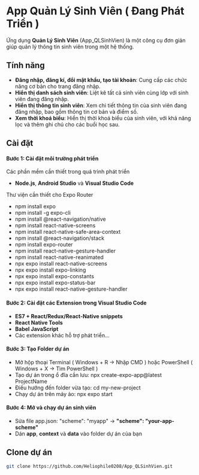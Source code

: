 # App Quản Lý Sinh Viên ( Đang Phát Triển )

Ứng dụng **Quản Lý Sinh Viên** (App_QLSinhVien) là một công cụ đơn giản giúp quản lý thông tin sinh viên trong một hệ thống.

## Tính năng

- **Đăng nhập, đăng kí, đổi mật khẩu, tạo tài khoản**: Cung cấp các chức năng cơ bản cho trang đăng nhập.
- **Hiển thị danh sách sinh viên**: Liệt kê tất cả sinh viên cùng lớp với sinh viên đang đăng nhập.
- **Hiển thị thông tin sinh viên**: Xem chi tiết thông tin của sinh viên đang đăng nhập, bao gồm thông tin cơ bản và điểm số.
- **Xem thời khoá biểu**: Hiển thị thời khoá biểu của sinh viên, với khả năng lọc và thêm ghi chú cho các buổi học sau.

## Cài đặt

#### Bước 1: Cài đặt môi trường phát triển
 Các phần mềm cần thiết trong quá trình phát triển
- **Node.js**, **Android Studio** và **Visual Studio Code**

 Thư viện cần thiết cho Expo Router
+ npm install expo
+ npm install -g expo-cli
+ npm install @react-navigation/native
+ npm install react-native-screens
+ npm install react-native-safe-area-context
+ npm install @react-navigation/stack
+ npm install expo-router
+ npm install react-native-gesture-handler
+ npm install react-native-reanimated
+ npx expo install react-native-screens
+ npx expo install expo-linking
+ npx expo install expo-constants
+ npx expo install expo-status-bar
+ npx expo install react-native-gesture-handler

#### Bước 2: Cài đặt các Extension trong Visual Studio Code

- **ES7 + React/Redux/React-Native snippets**
- **React Native Tools**
- **Babel JavaScript**
- Các extension khác hỗ trợ phát triển...

#### Bước 3: Tạo Folder dự án
+ Mở hộp thoại Terminal ( Windows + R -> Nhập CMD ) hoặc PowerShell ( Windows + X -> Tìm PowerShell )
+ Tạo dự án trong ổ đĩa cần lưu: npx create-expo-app@latest ProjectName
+ Điều hướng đến folder vừa tạo: cd my-new-project
+ Chạy dự án trên máy ảo: npx expo start

#### Bước 4: Mở và chạy dự án sinh viên

- Sửa file app.json:
 "scheme": "myapp" -> **"scheme": "your-app-scheme"**
- Dán **app**, **context** và **data** vào folder dự án của bạn
  
## Clone dự án
```bash
git clone https://github.com/Heliophile0208/App_QLSinhVien.git
